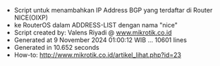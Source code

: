 - Script untuk menambahkan IP Address BGP yang terdaftar di Router NICE(OIXP)
- ke RouterOS dalam ADDRESS-LIST dengan nama "nice"
- Script created by: Valens Riyadi @ www.mikrotik.co.id
- Generated at 9 November 2024 01:00:12 WIB ... 10601 lines
- Generated in 10.652 seconds
- How-to: http://www.mikrotik.co.id/artikel_lihat.php?id=23
